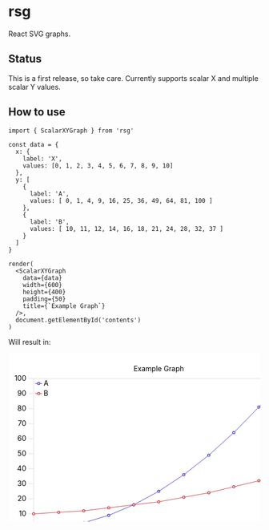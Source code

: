 # rsg

React SVG graphs.

## Status

This is a first release, so take care. Currently supports scalar X and multiple scalar Y values.

## How to use

```
import { ScalarXYGraph } from 'rsg'

const data = {
  x: {
    label: 'X',
    values: [0, 1, 2, 3, 4, 5, 6, 7, 8, 9, 10]
  },
  y: [
    {
      label: 'A',
      values: [ 0, 1, 4, 9, 16, 25, 36, 49, 64, 81, 100 ]
    },
    {
      label: 'B',
      values: [ 10, 11, 12, 14, 16, 18, 21, 24, 28, 32, 37 ]
    }
  ]
}

render(
  <ScalarXYGraph
    data={data}
    width={600}
    height={400}
    padding={50}
    title={`Example Graph`}
  />,
  document.getElementById('contents')
)
```

Will result in:

<div style="background-color: rgb(255, 255, 255);"><svg width="600" height="400"><g transform="translate(0.5, 0.5)"><text x="300" y="35" style="text-anchor: middle;">Example Graph</text><g transform="translate(50, 50)"><line stroke="#463ecc" x1="3" x2="17" y1="10" y2="10"></line><g transform="translate(10, 10)"><circle stroke="none" x="5" y="5" fill="#463ecc" r="3"></circle><circle stroke="none" fill="white" r="1.5"></circle></g><text x="20" y="14">A</text></g><g transform="translate(50, 70)"><line stroke="#cc3e46" x1="3" x2="17" y1="10" y2="10"></line><g transform="translate(10, 10)"><circle stroke="none" x="5" y="5" fill="#cc3e46" r="3"></circle><circle stroke="none" fill="white" r="1.5"></circle></g><text x="20" y="14">B</text></g><g transform="translate(50, 350)"><g style="text-anchor: middle;"><text x="250" y="45">X</text><g transform="translate(0, 0)"><line stroke="#ddd" x1="0" x2="0" y1="0" y2="10"></line><text transform="translate(0, 25)">0</text></g><g transform="translate(50, 0)"><line stroke="#ddd" x1="0" x2="0" y1="0" y2="10"></line><text transform="translate(0, 25)">1</text></g><g transform="translate(100, 0)"><line stroke="#ddd" x1="0" x2="0" y1="0" y2="10"></line><text transform="translate(0, 25)">2</text></g><g transform="translate(150, 0)"><line stroke="#ddd" x1="0" x2="0" y1="0" y2="10"></line><text transform="translate(0, 25)">3</text></g><g transform="translate(200, 0)"><line stroke="#ddd" x1="0" x2="0" y1="0" y2="10"></line><text transform="translate(0, 25)">4</text></g><g transform="translate(250, 0)"><line stroke="#ddd" x1="0" x2="0" y1="0" y2="10"></line><text transform="translate(0, 25)">5</text></g><g transform="translate(300, 0)"><line stroke="#ddd" x1="0" x2="0" y1="0" y2="10"></line><text transform="translate(0, 25)">6</text></g><g transform="translate(350, 0)"><line stroke="#ddd" x1="0" x2="0" y1="0" y2="10"></line><text transform="translate(0, 25)">7</text></g><g transform="translate(400, 0)"><line stroke="#ddd" x1="0" x2="0" y1="0" y2="10"></line><text transform="translate(0, 25)">8</text></g><g transform="translate(450, 0)"><line stroke="#ddd" x1="0" x2="0" y1="0" y2="10"></line><text transform="translate(0, 25)">9</text></g><g transform="translate(500, 0)"><line stroke="#ddd" x1="0" x2="0" y1="0" y2="10"></line><text transform="translate(0, 25)">10</text></g></g></g><g transform="translate(0, 50)"><g style="text-anchor: end;"><g transform="translate(0, 300)"><line stroke="#ddd" x1="40" x2="50" y1="0" y2="0"></line><text transform="translate(35, 4)">0</text></g><g transform="translate(0, 270)"><line stroke="#ddd" x1="40" x2="50" y1="0" y2="0"></line><text transform="translate(35, 4)">10</text></g><g transform="translate(0, 240)"><line stroke="#ddd" x1="40" x2="50" y1="0" y2="0"></line><text transform="translate(35, 4)">20</text></g><g transform="translate(0, 210)"><line stroke="#ddd" x1="40" x2="50" y1="0" y2="0"></line><text transform="translate(35, 4)">30</text></g><g transform="translate(0, 180)"><line stroke="#ddd" x1="40" x2="50" y1="0" y2="0"></line><text transform="translate(35, 4)">40</text></g><g transform="translate(0, 150)"><line stroke="#ddd" x1="40" x2="50" y1="0" y2="0"></line><text transform="translate(35, 4)">50</text></g><g transform="translate(0, 120)"><line stroke="#ddd" x1="40" x2="50" y1="0" y2="0"></line><text transform="translate(35, 4)">60</text></g><g transform="translate(0, 90)"><line stroke="#ddd" x1="40" x2="50" y1="0" y2="0"></line><text transform="translate(35, 4)">70</text></g><g transform="translate(0, 60)"><line stroke="#ddd" x1="40" x2="50" y1="0" y2="0"></line><text transform="translate(35, 4)">80</text></g><g transform="translate(0, 30)"><line stroke="#ddd" x1="40" x2="50" y1="0" y2="0"></line><text transform="translate(35, 4)">90</text></g><g transform="translate(0, 0)"><line stroke="#ddd" x1="40" x2="50" y1="0" y2="0"></line><text transform="translate(35, 4)">100</text></g></g></g><g transform="translate(50, 50)"><g><rect x="0px" y="0" width="500" height="300" style="stroke: rgb(221, 221, 221); fill: none;"></rect><line stroke="#463ecc" x1="0" x2="50" y1="300" y2="297"></line><line stroke="#463ecc" x1="50" x2="100" y1="297" y2="288"></line><line stroke="#463ecc" x1="100" x2="150" y1="288" y2="273"></line><line stroke="#463ecc" x1="150" x2="200" y1="273" y2="252"></line><line stroke="#463ecc" x1="200" x2="250" y1="252" y2="225"></line><line stroke="#463ecc" x1="250" x2="300" y1="225" y2="192"></line><line stroke="#463ecc" x1="300" x2="350" y1="192" y2="153"></line><line stroke="#463ecc" x1="350" x2="400" y1="153" y2="108"></line><line stroke="#463ecc" x1="400" x2="450" y1="108" y2="56.99999999999997"></line><line stroke="#463ecc" x1="450" x2="500" y1="56.99999999999997" y2="0"></line><g transform="translate(0,300)"><circle stroke="none" fill="#463ecc" r="3"></circle><circle stroke="none" fill="white" r="1.5"></circle></g><g transform="translate(50,297)"><circle stroke="none" fill="#463ecc" r="3"></circle><circle stroke="none" fill="white" r="1.5"></circle></g><g transform="translate(100,288)"><circle stroke="none" fill="#463ecc" r="3"></circle><circle stroke="none" fill="white" r="1.5"></circle></g><g transform="translate(150,273)"><circle stroke="none" fill="#463ecc" r="3"></circle><circle stroke="none" fill="white" r="1.5"></circle></g><g transform="translate(200,252)"><circle stroke="none" fill="#463ecc" r="3"></circle><circle stroke="none" fill="white" r="1.5"></circle></g><g transform="translate(250,225)"><circle stroke="none" fill="#463ecc" r="3"></circle><circle stroke="none" fill="white" r="1.5"></circle></g><g transform="translate(300,192)"><circle stroke="none" fill="#463ecc" r="3"></circle><circle stroke="none" fill="white" r="1.5"></circle></g><g transform="translate(350,153)"><circle stroke="none" fill="#463ecc" r="3"></circle><circle stroke="none" fill="white" r="1.5"></circle></g><g transform="translate(400,108)"><circle stroke="none" fill="#463ecc" r="3"></circle><circle stroke="none" fill="white" r="1.5"></circle></g><g transform="translate(450,56.99999999999997)"><circle stroke="none" fill="#463ecc" r="3"></circle><circle stroke="none" fill="white" r="1.5"></circle></g><g transform="translate(500,0)"><circle stroke="none" fill="#463ecc" r="3"></circle><circle stroke="none" fill="white" r="1.5"></circle></g><line stroke="#cc3e46" x1="0" x2="50" y1="270" y2="267"></line><line stroke="#cc3e46" x1="50" x2="100" y1="267" y2="264"></line><line stroke="#cc3e46" x1="100" x2="150" y1="264" y2="258"></line><line stroke="#cc3e46" x1="150" x2="200" y1="258" y2="252"></line><line stroke="#cc3e46" x1="200" x2="250" y1="252" y2="246"></line><line stroke="#cc3e46" x1="250" x2="300" y1="246" y2="237"></line><line stroke="#cc3e46" x1="300" x2="350" y1="237" y2="228"></line><line stroke="#cc3e46" x1="350" x2="400" y1="228" y2="216"></line><line stroke="#cc3e46" x1="400" x2="450" y1="216" y2="204"></line><line stroke="#cc3e46" x1="450" x2="500" y1="204" y2="189"></line><g transform="translate(0,270)"><circle stroke="none" fill="#cc3e46" r="3"></circle><circle stroke="none" fill="white" r="1.5"></circle></g><g transform="translate(50,267)"><circle stroke="none" fill="#cc3e46" r="3"></circle><circle stroke="none" fill="white" r="1.5"></circle></g><g transform="translate(100,264)"><circle stroke="none" fill="#cc3e46" r="3"></circle><circle stroke="none" fill="white" r="1.5"></circle></g><g transform="translate(150,258)"><circle stroke="none" fill="#cc3e46" r="3"></circle><circle stroke="none" fill="white" r="1.5"></circle></g><g transform="translate(200,252)"><circle stroke="none" fill="#cc3e46" r="3"></circle><circle stroke="none" fill="white" r="1.5"></circle></g><g transform="translate(250,246)"><circle stroke="none" fill="#cc3e46" r="3"></circle><circle stroke="none" fill="white" r="1.5"></circle></g><g transform="translate(300,237)"><circle stroke="none" fill="#cc3e46" r="3"></circle><circle stroke="none" fill="white" r="1.5"></circle></g><g transform="translate(350,228)"><circle stroke="none" fill="#cc3e46" r="3"></circle><circle stroke="none" fill="white" r="1.5"></circle></g><g transform="translate(400,216)"><circle stroke="none" fill="#cc3e46" r="3"></circle><circle stroke="none" fill="white" r="1.5"></circle></g><g transform="translate(450,204)"><circle stroke="none" fill="#cc3e46" r="3"></circle><circle stroke="none" fill="white" r="1.5"></circle></g><g transform="translate(500,189)"><circle stroke="none" fill="#cc3e46" r="3"></circle><circle stroke="none" fill="white" r="1.5"></circle></g></g></g></g></svg></div>
